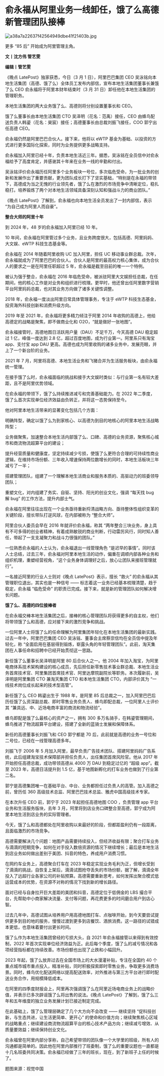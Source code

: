# 俞永福从阿里业务一线卸任，饿了么高德新管理团队接棒

![a38a7a22637f42564949dbe41f21403b.jpg](https://raw.githubusercontent.com/qqhsx/qqnews_image/main/2024/03/01/俞永福从阿里业务一线卸任，饿了么高德新管理团队接棒/a38a7a22637f42564949dbe41f21403b.jpg)

更多 “85 后” 开始成为阿里管理主角。

**文丨沈方伟 管艺雯**

**编辑丨管艺雯**

《晚点 LatePost》独家获悉，今日（3 月 1 日），阿里巴巴集团 CEO
吴泳铭向本地生活集团（高德、饿了么）全体员工发布内部信，宣布本地生活集团董事长兼饿了么 CEO 俞永福将于阿里本财年结束时（3 月 31
日）卸任他在本地生活集团的管理职务。

本地生活集团的两大业务饿了么、高德则将分别设置董事长和 CEO。

饿了么董事长由本地生活集团 CTO 吴泽明（花名：范禹）接任，CEO 由蜂鸟配送负责人韩鎏（花名：昊宸）接任；高德董事长由总裁刘振飞接任，COO
郭宁出任高德 CEO。

俞永福仍然是阿里巴巴合伙人。接下来，他将以 eWTP 基金为基础、以投资的方式进行更多国际化探索，同时为业务提供更多战略支持。

俞永福加入阿里已经十年，负责本地生活近三年。据悉，吴泳铭在全员信中对俞永福给予了高度肯定，并感谢其十年来在业务一线的辛勤和付出。

吴泳铭评价俞永福历任阿里多个业务板块一号位，多次临危受命，为一批业务的创新和发展作出了重要贡献，更为团队成长打下了坚实基础，“特别是在永福的带领下，高德成为当之无愧的行业领先者，饿了么在激烈的市场竞争中清晰定位，稳扎稳打。培养锻炼了两个对本地生活领域具备深刻认知和强战斗力的商业团队。”

《晚点 LatePost》了解到，俞永福也向本地生活全员发出了一封内部信，表示 “为自己成为阿里人而自豪”。

**整合大师的阿里十年**

到 2024 年，48 岁的俞永福加入阿里已经 10 年。

10 年间，俞永福在阿里管过多个业务，且业务跨度很大，包括高德、阿里妈妈、大文娱、eWTP 科技生态基金等。

俞永福在 2014 年随着阿里收购 UC 加入阿里，担任 UC
移动事业群总裁。次年，俞永福就成为了阿里巴巴的合伙人。合伙人是阿里的最高权力核心集体，成为合伙人的要求之一是在阿里任职超过 5
年，俞永福是截至目前的唯一一个特例。

被认为强于整合，俞永福在 2016
年临危受命，被派驻阿里大文娱担任总裁，在任期间，他的核心工作是对业务和组织进行梳理。更早时，他还曾出任阿里数字营销平台阿里妈妈总裁，也对其业务方向做了诸多关键性调整。

2018 年，俞永福一度淡出阿里日常具体管理事务，专注于 eWTP 科技生态基金，投资海外科技创新和消费升级方向。

2019 年至 2021 年，俞永福将更多精力倾注于阿里 2014 年收购的高德上，他给高德定的战略是聚焦，即不做商业化和 O2O，“就是做好一张地图”。

俞永福接管时，高德地图日活跃用户量（DAU）不足千万，今天高德 DAU 稳定超过 1 亿，峰值一度达到 2.8
亿，超过百度地图，成为行业第一。阿里系只有淘宝 app、支付宝 app DAU 更高。高德也成为阿里收购的诸多业务中，发展亮眼，并上了一个新台阶的业务。

2021 年 7 月，阿里将高德、本地生活业务和飞猪合并为生活服务板块，由俞永福统一管理。

在接手饿了么时，俞永福面临的挑战和接手大文娱时类似：与行业第一名有较大差距，且不是阿里优势领域。

在俞永福的带领下，饿了么持续推进减亏和完善基础能力。在 2022 年二季度，饿了么首次实现单位经济效益由负转正，并将这一态势保持至今。

他对阿里本地生活带来的显著变化包括几个方面：

明确阵型，确定以饿了么为到家核心、以高德为到目的地核心的阿里本地生活战略阵型；

业务做聚焦，加速整合本地生活内部饿了么、口碑、高德的业务资源，聚焦核心城市和商流物流超算平台的建设；

提升经营质量和健康度，坚定持续减少亏损，使饿了么更符合合理的可持续性商业逻辑，在维持市场份额、三年收入增速保持两位数增长的同时，本地生活板块三年减亏了一半；

搭建管理团队，组建了一个理解本地生活商业和服务本质的、高驱动力的班委领导团队；

重塑文化，对内组建了务实、自驱、坚持、阳光的创业文化，强调 “每天找 bug 解 bug” 的工作方法，提升内部士气。

俞永福在阿里往往出现在一个业务亟待重新捋清战略方向、亟待整体性组织变革的关键阶段，擅长带队打逆风球，在内部被称为 “整合大师”。

阿里合伙人委员会早在 2016 年就评价俞永福，称其
“两年整合三块业务，身上具有不可多得的创业者精神，有着成熟敏锐的商业判断，行动雷厉风行，同时知人善任，带起了一支支凝聚力和战斗力很强的团队。”

一位熟悉俞永福的人士认为，俞永福退出一线管理角色
“是迟早的事情”。同时该人士总结，过去三年，俞永福对阿里本地生活的动作，偏重在调顺内部各种业务和组织机理，重塑经营视角，“这个业务身体调理好之后，放心让团队来接班管理就行”。

一名接近阿里的行业人士则对《晚点 LatePost》表示，擅长 “救火” 的俞永福从其管理职位退出，其实也是一种信号 ——
标志着这一业务已经基本梳理清楚，趋于稳定，俞永福 “临危受命” 的职责已完成。接下来，就是新的管理团队如何解决增长问题。

**饿了么、高德的四位接棒者**

在俞永福交棒本地生活集团之后，接棒的核心管理团队将获得更多的自主权，他们将带领饿了么和高德，应对接下来的激烈竞争和挑战。

一位阿里人士将饿了么的任命理解为阿里集团年轻化在本地生活集团的最新实践。过去一年中，阿里巴巴集团 CEO 吴泳铭、董事会主席蔡崇信均在全员信中提及年轻化，称
“全面启用在基层得到锻炼，崭露头角的年轻管理团队”。此前，淘天集团在人事任命和招聘中已经开始贯彻这一思路。

新任饿了么董事长吴泽明是阿里 80 后合伙人之一。他 2004
年加入淘宝，为阿里电商体系技术架构建设的核心成员，先后担任新零售技术事业群总裁、本地生活业务首席技术官、阿里集团首席技术官、阿里达摩院副院长等职务。本次履新前，吴泽明是阿里集团
CTO 兼淘天集团 CTO 和本地生活集团 CTO，内部评价其为 “一线技术岗位成长起来的技术型高管”。

新任饿了么 CEO 韩鎏出生于 1988 年，是阿里 85
后总裁之一，加入阿里巴巴后历任饿了么资深副总裁、即时零售业务负责人、蜂鸟即配总裁，一位阿里人士评价其 “兼具远、中、近场电商丰富的商流和物流经验”。

蜂鸟即配是饿了么最核心的资产之一，拥有 300 多万名骑手，在韩鎏管理期间，蜂鸟推进了物流超算平台建设，搭建了全新的蓝骑士发展和保障体系。

新任的高德董事长刘振飞和 CEO 郭宁都是 70 后，此前就是高德的业务一号位和二号位，已经在一线管理高德多年。

刘振飞于 2006 年 5 月加入阿里，最早负责广告技术团队、搭建阿里妈妈广告系统，此后组建淘宝技术保障部并担任负责人，出任集团首席风险官。他从 2017
年开始担任高德总裁，成功带领高德从 4000 万 DAU 到稳定过亿的 “超级 app”。截至 2023 年，高德日活提升到 1.5
亿，基于地图新孵化的打车业务也做到了行业第二名。

郭宁是高德集团唯一在基础平台、中台、业务都担任过负责人的高管。加入高德之前，曾历任 360 高级技术总监、阿里巴巴技术总监、雅虎中国高级技术专家。

在本次升任 CEO 前，郭宁于 2023 年起担任高德地图 COO ，负责管理 app 平台业务和生活服务版块，去年 3
月，阿里将到店业务口碑整合至高德，郭宁成为阿里本地生活到店业务的实际管理者。

今天，饿了么和高德都处在阿里收购以来最好的阶段，但都距盈利仍有一段距离，且面临激烈的市场竞争。

高德需要解决几个问题：地图产品需要持续投入，但经济收益有限；聚合打车业务与滴滴的短期竞争，如何在对手投入数倍资源的情况下继续增长；最后是本地生活到店业务如何做出差别于美团、抖音的特色，养成用户消费习惯。

在网约车业务上，高德聚合打车在 2023
年稳定实现业务毛利为正，但增长受到了滴滴的挑战，自恢复上架后，滴滴试图抢夺丢失的市场份额，据了解，滴滴全年投入了远超行业各家公司的补贴预算。高德需要重新思考，如何发挥出聚合模式低运营成本的优势，在资源不对称的情况下找到新的增长路径。

面对已经与自身拉开巨大差距的美团和抖音，高德定位于低佣金的 LBS 撮合平台，先帮助中小商家解决流量、支付等问题，再花费更多的时间磨合用户到店心智。

过去几年中，高德试图从培养用户用高德地图打车、点咖啡开始，到今天要尝试提供更多到目的地的服务，慢慢过渡到更多到店餐饮、酒旅消费。这一路径的试错成本更低，也意味着要付出更长时间。

饿了么作为本地生活集团曾经的亏损大头，自 2021 年俞永福接管以来得到有效控制，2022
年首次实现单位经济效益为正。此后每个季度，饿了么的减亏情况和各项经营指标都在持续改善。市场份额也出现了止跌和小幅回升。

2023 年起，饿了么放弃过去在全国市场上的大水漫灌补贴，专注在全国约 40
个重点城市城市重点投入，精准补贴，同时积极探索即时零售业务，争取更多消费场景。同时，蜂鸟优化配送网络以提高配送效率，对外推进与第三方平台进行即时配送业务合作，用规模降低成本。

在阿里的四季度财报会上，阿里再次强调饿了么在阿里近场电商业务上的战略价值，并表示已多次辟谣饿了么将出售的说法。《晚点
LatePost》了解到，饿了么三年和五年维度的独立业务发展计划已接近制定完成。

在此基础上，饿了么管理层确定了几个大方向不会改变 —— 继续坚持 “促科技创新，与生态共进，让生活更简单、更开心”
的使命和价值方向；继续聚焦核心区域的战略重点；继续建设商流物流超算平台的核心技术产品方向；继续减亏增效、从质量要效益；继续保持创业文化。

俞永福曾在阿里内部分享称，自己希望带领的团队像一个大学里的班级，所有人的沟通都是简单的。因此他在阿里内部推行了班委制，饿了么的重要议题也一直都是十几名班委共同决策。俞永福已经做了三年的班长，现在，到了新班子上任的时候了。

题图来源：视觉中国

